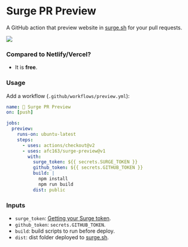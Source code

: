 # Surge PR Preview

A GitHub action that preview website in [surge.sh](https://surge.sh/) for your pull requests.

<img src="https://user-images.githubusercontent.com/507615/90241922-9c5f3a00-de5e-11ea-9b5c-eab44b83476f.png">

### Compared to Netlify/Vercel?

- It is **free**.

### Usage

Add a workflow (`.github/workflows/preview.yml`):

```yaml
name: 🔂 Surge PR Preview
on: [push]

jobs:
  preview:
    runs-on: ubuntu-latest
    steps:
      - uses: actions/checkout@v2
      - uses: afc163/surge-preview@v1
        with:
          surge_token: ${{ secrets.SURGE_TOKEN }}
          github_token: ${{ secrets.GITHUB_TOKEN }}
          build: |
            npm install
            npm run build
          dist: public
```

### Inputs

- `surge_token`: [Getting your Surge token](https://surge.sh/help/integrating-with-circleci).
- `github_token`: `secrets.GITHUB_TOKEN`.
- `build`: build scripts to run before deploy.
- `dist`: dist folder deployed to [surge.sh](https://surge.sh/).

